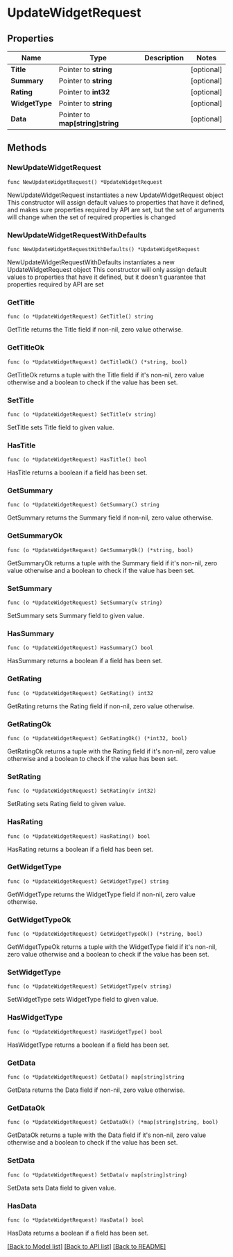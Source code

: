 # UpdateWidgetRequest

## Properties

Name | Type | Description | Notes
------------ | ------------- | ------------- | -------------
**Title** | Pointer to **string** |  | [optional] 
**Summary** | Pointer to **string** |  | [optional] 
**Rating** | Pointer to **int32** |  | [optional] 
**WidgetType** | Pointer to **string** |  | [optional] 
**Data** | Pointer to **map[string]string** |  | [optional] 

## Methods

### NewUpdateWidgetRequest

`func NewUpdateWidgetRequest() *UpdateWidgetRequest`

NewUpdateWidgetRequest instantiates a new UpdateWidgetRequest object
This constructor will assign default values to properties that have it defined,
and makes sure properties required by API are set, but the set of arguments
will change when the set of required properties is changed

### NewUpdateWidgetRequestWithDefaults

`func NewUpdateWidgetRequestWithDefaults() *UpdateWidgetRequest`

NewUpdateWidgetRequestWithDefaults instantiates a new UpdateWidgetRequest object
This constructor will only assign default values to properties that have it defined,
but it doesn't guarantee that properties required by API are set

### GetTitle

`func (o *UpdateWidgetRequest) GetTitle() string`

GetTitle returns the Title field if non-nil, zero value otherwise.

### GetTitleOk

`func (o *UpdateWidgetRequest) GetTitleOk() (*string, bool)`

GetTitleOk returns a tuple with the Title field if it's non-nil, zero value otherwise
and a boolean to check if the value has been set.

### SetTitle

`func (o *UpdateWidgetRequest) SetTitle(v string)`

SetTitle sets Title field to given value.

### HasTitle

`func (o *UpdateWidgetRequest) HasTitle() bool`

HasTitle returns a boolean if a field has been set.

### GetSummary

`func (o *UpdateWidgetRequest) GetSummary() string`

GetSummary returns the Summary field if non-nil, zero value otherwise.

### GetSummaryOk

`func (o *UpdateWidgetRequest) GetSummaryOk() (*string, bool)`

GetSummaryOk returns a tuple with the Summary field if it's non-nil, zero value otherwise
and a boolean to check if the value has been set.

### SetSummary

`func (o *UpdateWidgetRequest) SetSummary(v string)`

SetSummary sets Summary field to given value.

### HasSummary

`func (o *UpdateWidgetRequest) HasSummary() bool`

HasSummary returns a boolean if a field has been set.

### GetRating

`func (o *UpdateWidgetRequest) GetRating() int32`

GetRating returns the Rating field if non-nil, zero value otherwise.

### GetRatingOk

`func (o *UpdateWidgetRequest) GetRatingOk() (*int32, bool)`

GetRatingOk returns a tuple with the Rating field if it's non-nil, zero value otherwise
and a boolean to check if the value has been set.

### SetRating

`func (o *UpdateWidgetRequest) SetRating(v int32)`

SetRating sets Rating field to given value.

### HasRating

`func (o *UpdateWidgetRequest) HasRating() bool`

HasRating returns a boolean if a field has been set.

### GetWidgetType

`func (o *UpdateWidgetRequest) GetWidgetType() string`

GetWidgetType returns the WidgetType field if non-nil, zero value otherwise.

### GetWidgetTypeOk

`func (o *UpdateWidgetRequest) GetWidgetTypeOk() (*string, bool)`

GetWidgetTypeOk returns a tuple with the WidgetType field if it's non-nil, zero value otherwise
and a boolean to check if the value has been set.

### SetWidgetType

`func (o *UpdateWidgetRequest) SetWidgetType(v string)`

SetWidgetType sets WidgetType field to given value.

### HasWidgetType

`func (o *UpdateWidgetRequest) HasWidgetType() bool`

HasWidgetType returns a boolean if a field has been set.

### GetData

`func (o *UpdateWidgetRequest) GetData() map[string]string`

GetData returns the Data field if non-nil, zero value otherwise.

### GetDataOk

`func (o *UpdateWidgetRequest) GetDataOk() (*map[string]string, bool)`

GetDataOk returns a tuple with the Data field if it's non-nil, zero value otherwise
and a boolean to check if the value has been set.

### SetData

`func (o *UpdateWidgetRequest) SetData(v map[string]string)`

SetData sets Data field to given value.

### HasData

`func (o *UpdateWidgetRequest) HasData() bool`

HasData returns a boolean if a field has been set.


[[Back to Model list]](../README.md#documentation-for-models) [[Back to API list]](../README.md#documentation-for-api-endpoints) [[Back to README]](../README.md)


